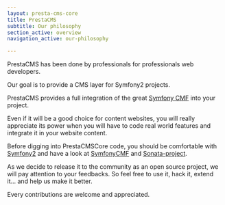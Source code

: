 ```yaml
---
layout: presta-cms-core
title: PrestaCMS
subtitle: Our philosophy
section_active: overview
navigation_active: our-philosophy

---
```


PrestaCMS has been done by professionals for professionals web developers.

Our goal is to provide a CMS layer for Symfony2 projects.

PrestaCMS provides a full integration of the great [Symfony CMF][2] into your project.

Even if it will be a good choice for content websites, you will really appreciate its power
when you will have to code real world features and integrate it in your website content.

Before digging into PrestaCMSCore code, you should be comfortable with [Symfony2][1] and have a look
at [SymfonyCMF][2] and [Sonata-project][3].

As we decide to release it to the community as an open source project, we will pay attention
to your feedbacks. So feel free to use it, hack it, extend it... and help us make it better.

Every contributions are welcome and appreciated.

[1]: http://symfony.com/
[2]: http://cmf.symfony.com/about
[3]: http://sonata-project.org/bundles/
